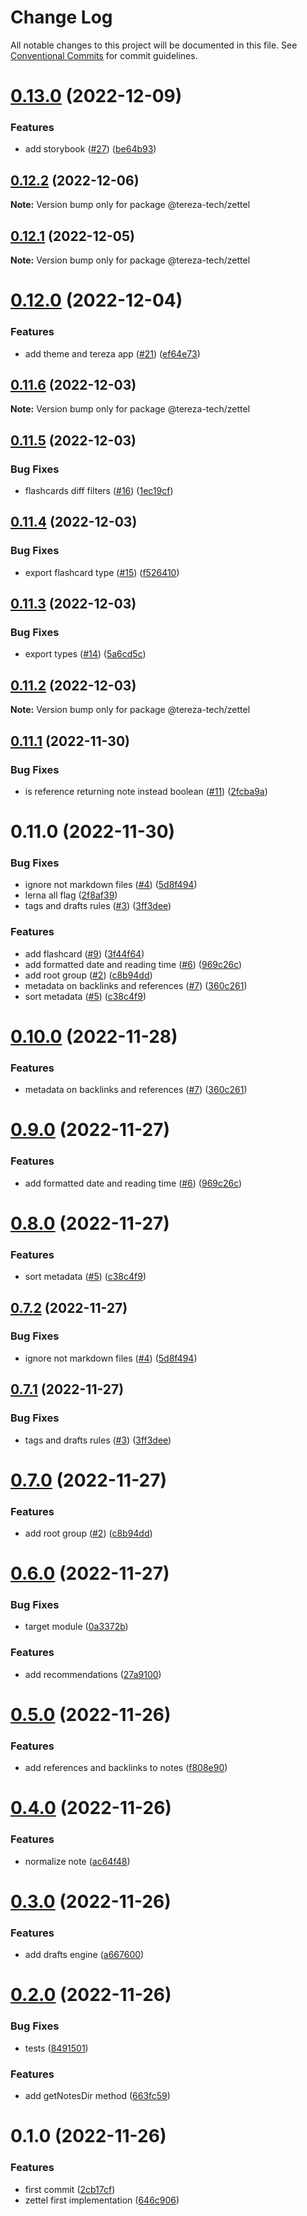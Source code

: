 # Change Log

All notable changes to this project will be documented in this file.
See [Conventional Commits](https://conventionalcommits.org) for commit guidelines.

# [0.13.0](https://github.com/terezatech/tereza-tech/compare/@tereza-tech/zettel@0.12.2...@tereza-tech/zettel@0.13.0) (2022-12-09)

### Features

- add storybook ([#27](https://github.com/terezatech/tereza-tech/issues/27)) ([be64b93](https://github.com/terezatech/tereza-tech/commit/be64b93000f7a71666dc240e78a0df09c0760282))

## [0.12.2](https://github.com/terezatech/tereza-tech/compare/@tereza-tech/zettel@0.12.1...@tereza-tech/zettel@0.12.2) (2022-12-06)

**Note:** Version bump only for package @tereza-tech/zettel

## [0.12.1](https://github.com/terezatech/tereza-tech/compare/@tereza-tech/zettel@0.12.0...@tereza-tech/zettel@0.12.1) (2022-12-05)

**Note:** Version bump only for package @tereza-tech/zettel

# [0.12.0](https://github.com/terezatech/tereza-tech/compare/@tereza-tech/zettel@0.11.6...@tereza-tech/zettel@0.12.0) (2022-12-04)

### Features

- add theme and tereza app ([#21](https://github.com/terezatech/tereza-tech/issues/21)) ([ef64e73](https://github.com/terezatech/tereza-tech/commit/ef64e73df3b47339d39ba0ff946afcfe655c6eaa))

## [0.11.6](https://github.com/terezatech/tereza-tech/compare/@tereza-tech/zettel@0.11.5...@tereza-tech/zettel@0.11.6) (2022-12-03)

**Note:** Version bump only for package @tereza-tech/zettel

## [0.11.5](https://github.com/terezatech/tereza-tech/compare/@tereza-tech/zettel@0.11.4...@tereza-tech/zettel@0.11.5) (2022-12-03)

### Bug Fixes

- flashcards diff filters ([#16](https://github.com/terezatech/tereza-tech/issues/16)) ([1ec19cf](https://github.com/terezatech/tereza-tech/commit/1ec19cf5cc360b6ff51a5ae9e87fdf2a94e65d01))

## [0.11.4](https://github.com/terezatech/tereza-tech/compare/@tereza-tech/zettel@0.11.3...@tereza-tech/zettel@0.11.4) (2022-12-03)

### Bug Fixes

- export flashcard type ([#15](https://github.com/terezatech/tereza-tech/issues/15)) ([f526410](https://github.com/terezatech/tereza-tech/commit/f526410fdd18b1f745771985e8e33e8ca9867865))

## [0.11.3](https://github.com/terezatech/tereza-tech/compare/@tereza-tech/zettel@0.11.2...@tereza-tech/zettel@0.11.3) (2022-12-03)

### Bug Fixes

- export types ([#14](https://github.com/terezatech/tereza-tech/issues/14)) ([5a6cd5c](https://github.com/terezatech/tereza-tech/commit/5a6cd5c0af8c7c54850d04314247236bad249b84))

## [0.11.2](https://github.com/terezatech/tereza-tech/compare/@tereza-tech/zettel@0.11.1...@tereza-tech/zettel@0.11.2) (2022-12-03)

**Note:** Version bump only for package @tereza-tech/zettel

## [0.11.1](https://github.com/terezatech/tereza-tech/compare/@tereza-tech/zettel@0.11.0...@tereza-tech/zettel@0.11.1) (2022-11-30)

### Bug Fixes

- is reference returning note instead boolean ([#11](https://github.com/terezatech/tereza-tech/issues/11)) ([2fcba9a](https://github.com/terezatech/tereza-tech/commit/2fcba9a3a1808a4478c64962aa2509df19151ccb))

# 0.11.0 (2022-11-30)

### Bug Fixes

- ignore not markdown files ([#4](https://github.com/terezatech/tereza-tech/issues/4)) ([5d8f494](https://github.com/terezatech/tereza-tech/commit/5d8f494cbf49cd302e982ab7a2c18670d6bde21d))
- lerna all flag ([2f8af39](https://github.com/terezatech/tereza-tech/commit/2f8af395b813adf7fa38d6a7d0c51ee8164feecc))
- tags and drafts rules ([#3](https://github.com/terezatech/tereza-tech/issues/3)) ([3ff3dee](https://github.com/terezatech/tereza-tech/commit/3ff3dee39270f53baa9778b8e76dddd58e94a58a))

### Features

- add flashcard ([#9](https://github.com/terezatech/tereza-tech/issues/9)) ([3f44f64](https://github.com/terezatech/tereza-tech/commit/3f44f648b211a3de943d41992b95c2d664919fe1))
- add formatted date and reading time ([#6](https://github.com/terezatech/tereza-tech/issues/6)) ([969c26c](https://github.com/terezatech/tereza-tech/commit/969c26c46cb8e06e70a5836c2f790c7e24fb2c02))
- add root group ([#2](https://github.com/terezatech/tereza-tech/issues/2)) ([c8b94dd](https://github.com/terezatech/tereza-tech/commit/c8b94dd98cbe8f65be09fa8f6beec1dd295c4ff3))
- metadata on backlinks and references ([#7](https://github.com/terezatech/tereza-tech/issues/7)) ([360c261](https://github.com/terezatech/tereza-tech/commit/360c261a28dfea2e2b9b012eeb10226fa0655ca6))
- sort metadata ([#5](https://github.com/terezatech/tereza-tech/issues/5)) ([c38c4f9](https://github.com/terezatech/tereza-tech/commit/c38c4f960bac0eca4b21f6cac7cbe4b9b3f687cb))

# [0.10.0](https://github.com/terezatech/tereza-tech/compare/@terezatech/zettel@0.9.0...@terezatech/zettel@0.10.0) (2022-11-28)

### Features

- metadata on backlinks and references ([#7](https://github.com/terezatech/tereza-tech/issues/7)) ([360c261](https://github.com/terezatech/tereza-tech/commit/360c261a28dfea2e2b9b012eeb10226fa0655ca6))

# [0.9.0](https://github.com/terezatech/tereza-tech/compare/@terezatech/zettel@0.8.0...@terezatech/zettel@0.9.0) (2022-11-27)

### Features

- add formatted date and reading time ([#6](https://github.com/terezatech/tereza-tech/issues/6)) ([969c26c](https://github.com/terezatech/tereza-tech/commit/969c26c46cb8e06e70a5836c2f790c7e24fb2c02))

# [0.8.0](https://github.com/terezatech/tereza-tech/compare/@terezatech/zettel@0.7.2...@terezatech/zettel@0.8.0) (2022-11-27)

### Features

- sort metadata ([#5](https://github.com/terezatech/tereza-tech/issues/5)) ([c38c4f9](https://github.com/terezatech/tereza-tech/commit/c38c4f960bac0eca4b21f6cac7cbe4b9b3f687cb))

## [0.7.2](https://github.com/terezatech/tereza-tech/compare/@terezatech/zettel@0.7.1...@terezatech/zettel@0.7.2) (2022-11-27)

### Bug Fixes

- ignore not markdown files ([#4](https://github.com/terezatech/tereza-tech/issues/4)) ([5d8f494](https://github.com/terezatech/tereza-tech/commit/5d8f494cbf49cd302e982ab7a2c18670d6bde21d))

## [0.7.1](https://github.com/terezatech/tereza-tech/compare/@terezatech/zettel@0.7.0...@terezatech/zettel@0.7.1) (2022-11-27)

### Bug Fixes

- tags and drafts rules ([#3](https://github.com/terezatech/tereza-tech/issues/3)) ([3ff3dee](https://github.com/terezatech/tereza-tech/commit/3ff3dee39270f53baa9778b8e76dddd58e94a58a))

# [0.7.0](https://github.com/terezatech/tereza-tech/compare/@terezatech/zettel@0.6.0...@terezatech/zettel@0.7.0) (2022-11-27)

### Features

- add root group ([#2](https://github.com/terezatech/tereza-tech/issues/2)) ([c8b94dd](https://github.com/terezatech/tereza-tech/commit/c8b94dd98cbe8f65be09fa8f6beec1dd295c4ff3))

# [0.6.0](https://github.com/arantespp/tereza-tech/compare/@terezatech/zettel@0.5.0...@terezatech/zettel@0.6.0) (2022-11-27)

### Bug Fixes

- target module ([0a3372b](https://github.com/arantespp/tereza-tech/commit/0a3372b88d825e83677a6c5515a5a751ece8ab87))

### Features

- add recommendations ([27a9100](https://github.com/arantespp/tereza-tech/commit/27a91001b67023cd9212f549ab38b62c0330eeb0))

# [0.5.0](https://github.com/arantespp/tereza-tech/compare/@terezatech/zettel@0.4.0...@terezatech/zettel@0.5.0) (2022-11-26)

### Features

- add references and backlinks to notes ([f808e90](https://github.com/arantespp/tereza-tech/commit/f808e90d83964392d8016264c0e5c4f494c8ee94))

# [0.4.0](https://github.com/arantespp/tereza-tech/compare/@terezatech/zettel@0.3.0...@terezatech/zettel@0.4.0) (2022-11-26)

### Features

- normalize note ([ac64f48](https://github.com/arantespp/tereza-tech/commit/ac64f48fbfa3f1b3281b9228e4dcfa3c8c86d034))

# [0.3.0](https://github.com/arantespp/tereza-tech/compare/@terezatech/zettel@0.2.0...@terezatech/zettel@0.3.0) (2022-11-26)

### Features

- add drafts engine ([a667600](https://github.com/arantespp/tereza-tech/commit/a667600ca7bc6d876e87e6d5bd1137d1e9cdafef))

# [0.2.0](https://github.com/arantespp/tereza-tech/compare/@terezatech/zettel@0.1.0...@terezatech/zettel@0.2.0) (2022-11-26)

### Bug Fixes

- tests ([8491501](https://github.com/arantespp/tereza-tech/commit/8491501be24ca97232e0e9d06501a15c48c9ad8a))

### Features

- add getNotesDir method ([663fc59](https://github.com/arantespp/tereza-tech/commit/663fc59950cf1224c879dff254cf24c28ab9210c))

# 0.1.0 (2022-11-26)

### Features

- first commit ([2cb17cf](https://github.com/arantespp/tereza-tech/commit/2cb17cf7f41eadc151b81338fbbdcf97115b47bb))
- zettel first implementation ([646c906](https://github.com/arantespp/tereza-tech/commit/646c906b1b598f68ed96768449b2c2bab7f644e8))
